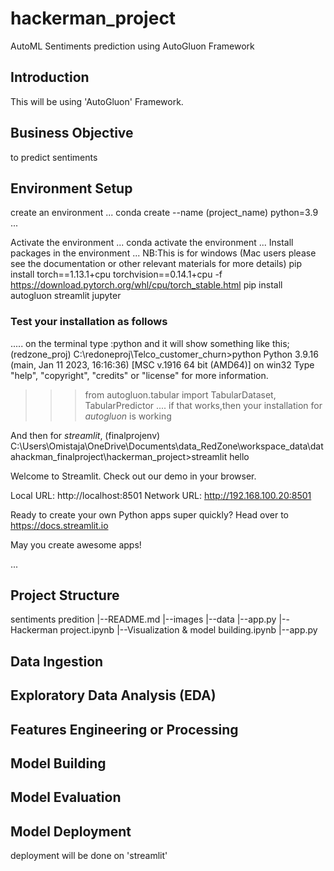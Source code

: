 # hackerman_project

AutoML Sentiments prediction using AutoGluon Framework

## Introduction

This will be using 'AutoGluon' Framework.

## Business Objective

to predict sentiments

## Environment Setup

create an environment
...
conda create --name (project_name)  python=3.9
...

Activate the environment
...
conda activate the environment
...
Install packages in the environment
...
NB:This is for windows (Mac users please see the documentation or other relevant materials for more details)
pip install torch==1.13.1+cpu torchvision==0.14.1+cpu -f https://download.pytorch.org/whl/cpu/torch_stable.html
pip install autogluon streamlit jupyter

### Test your installation as follows
.....
on the terminal type :python and it will show something like this;
(redzone_proj) C:\redoneproj\Telco_customer_churn>python
Python 3.9.16 (main, Jan 11 2023, 16:16:36) [MSC v.1916 64 bit (AMD64)] on win32
Type "help", "copyright", "credits" or "license" for more information.
>>>from autogluon.tabular import TabularDataset, TabularPredictor
....
if that works,then your installation for *autogluon* is working

And then for *streamlit*,
(finalprojenv) C:\Users\Omistaja\OneDrive\Documents\data_RedZone\workspace_data\datahackman_finalproject\hackerman_project>streamlit hello

  Welcome to Streamlit. Check out our demo in your browser.

  Local URL: http://localhost:8501
  Network URL: http://192.168.100.20:8501

  Ready to create your own Python apps super quickly?
  Head over to https://docs.streamlit.io

  May you create awesome apps!

  


...
## Project Structure

sentiments predition
|--README.md
|--images
|--data
|--app.py
|--Hackerman project.ipynb
|--Visualization & model building.ipynb
|--app.py

## Data Ingestion

## Exploratory Data Analysis (EDA)

## Features Engineering or Processing

## Model Building

## Model Evaluation

## Model Deployment
deployment will be done on 'streamlit'